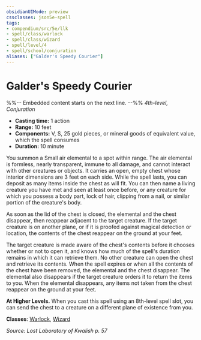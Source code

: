 ```yaml
---
obsidianUIMode: preview
cssclasses: json5e-spell
tags:
- compendium/src/5e/llk
- spell/class/warlock
- spell/class/wizard
- spell/level/4
- spell/school/conjuration
aliases: ["Galder's Speedy Courier"]
---
```

# Galder's Speedy Courier
%%-- Embedded content starts on the next line. --%%
*4th-level, Conjuration*  

- **Casting time:** 1 action
- **Range:** 10 feet
- **Components:** V, S, 25 gold pieces, or mineral goods of equivalent value, which the spell consumes
- **Duration:** 10 minute

You summon a Small air elemental to a spot within range. The air elemental is formless, nearly transparent, immune to all damage, and cannot interact with other creatures or objects. It carries an open, empty chest whose interior dimensions are 3 feet on each side. While the spell lasts, you can deposit as many items inside the chest as will fit. You can then name a living creature you have met and seen at least once before, or any creature for which you possess a body part, lock of hair, clipping from a nail, or similar portion of the creature's body.

As soon as the lid of the chest is closed, the elemental and the chest disappear, then reappear adjacent to the target creature. If the target creature is on another plane, or if it is proofed against magical detection or location, the contents of the chest reappear on the ground at your feet.

The target creature is made aware of the chest's contents before it chooses whether or not to open it, and knows how much of the spell's duration remains in which it can retrieve them. No other creature can open the chest and retrieve its contents. When the spell expires or when all the contents of the chest have been removed, the elemental and the chest disappear. The elemental also disappears if the target creature orders it to return the items to you. When the elemental disappears, any items not taken from the chest reappear on the ground at your feet.

**At Higher Levels.** When you cast this spell using an 8th-level spell slot, you can send the chest to a creature on a different plane of existence from you.

**Classes**: [Warlock](/Systems/5e/classes/warlock.md), [Wizard](/Systems/5e/classes/wizard.md)

*Source: Lost Laboratory of Kwalish p. 57*